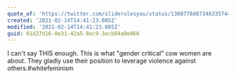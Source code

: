 ```yaml
---
quote_of: 'https://twitter.com/sliderulesyou/status/1360776887346335744?s=09'
created: '2021-02-14T14:41:23.085Z'
modified: '2021-02-14T14:41:23.085Z'
guid: 61d27d16-0e31-42a5-8ec9-3ecb84a0e866
---
```

I can't say THIS enough. This is what "gender critical" cow women are about. They gladly use their position to leverage violence against others.#whitefeminism
